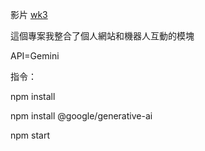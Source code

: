 影片 [wk3](https://youtu.be/szGLEYqwMJQ?si=4sqEUOQiVaErJUJl)

這個專案我整合了個人網站和機器人互動的模塊

API=Gemini

指令：

npm install

npm install @google/generative-ai

npm start
